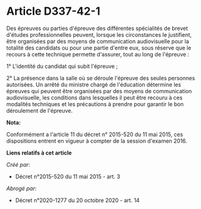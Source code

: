 # Article D337-42-1

Des épreuves ou parties d'épreuve des différentes spécialités de brevet d'études professionnelles peuvent, lorsque les
circonstances le justifient, être organisées par des moyens de communication audiovisuelle pour la totalité des candidats ou
pour une partie d'entre eux, sous réserve que le recours à cette technique permette d'assurer, tout au long de l'épreuve : 

1° L'identité du candidat qui subit l'épreuve ; 

2° La présence dans la salle où se déroule l'épreuve des seules personnes autorisées. Un arrêté du ministre chargé de
l'éducation détermine les épreuves qui peuvent être organisées par des moyens de communication audiovisuelle, les conditions
dans lesquelles il peut être recouru à ces modalités techniques et les précautions à prendre pour garantir le bon déroulement
de l'épreuve.

**Nota:**

Conformément a l'article 11 du décret n° 2015-520 du 11 mai 2015, ces dispositions entrent en vigueur à compter de la session
d'examen 2016.

**Liens relatifs à cet article**

_Créé par_:

  - Décret n°2015-520 du 11 mai 2015 - art. 3

_Abrogé par_:

  - Décret n°2020-1277 du 20 octobre 2020 - art. 14
